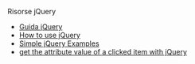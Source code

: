 Risorse jQuery
- [Guida jQuery](http://www.html.it/guide/guida-jquery/)
- [How to use jQuery](https://www.taniarascia.com/how-to-use-jquery-a-javascript-library/)
- [Simple jQuery Examples](https://www.taniarascia.com/simple-jquery-examples-with-code-and-demos/)
- [get the attribute value of a clicked item with jQuery](http://coursesweb.net/jquery/get-attribute-id-class-name-title-src-jquery)
